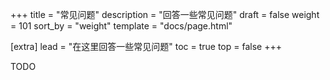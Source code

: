 +++
title = "常见问题"
description = "回答一些常见问题"
draft = false
weight = 101
sort_by = "weight"
template = "docs/page.html"

[extra]
lead = "在这里回答一些常见问题"
toc = true
top = false
+++

TODO